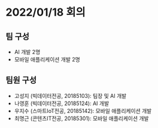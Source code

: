 # 2022/01/18 회의

## 팀 구성
- AI 개발 2명
- 모바일 애플리케이션 개발 2명

## 팀원 구성
- 고성지 (빅데이터전공, 20185103): 팀장 및 AI 개발
- 나영훈 (빅데이터전공, 20185124): AI 개발
- 우지수 (스마트IoT전공, 20185142): 모바일 애플리케이션 개발
- 최명근 (콘텐츠IT전공, 20185301): 모바일 애플리케이션 개발